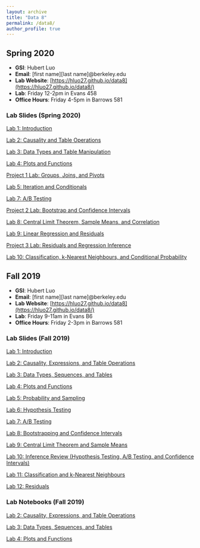 ```yaml
---
layout: archive
title: "Data 8"
permalink: /data8/
author_profile: true
---
```


## Spring 2020

- **GSI**: Hubert Luo
- **Email**: [first name][last name]@berkeley.edu
- **Lab Website**: [https://hluo27.github.io/data8](https://hluo27.github.io/data8/)
- **Lab**: Friday 12-2pm in Evans 458
- **Office Hours**: Friday 4-5pm in Barrows 581

### Lab Slides (Spring 2020)

[Lab 1: Introduction](https://github.com/hLuo27/teaching/raw/master/data8/slides/sp20_lab1.pdf)

[Lab 2: Causality and Table Operations](https://github.com/hLuo27/teaching/raw/master/data8/slides/sp20_lab2.pdf)

[Lab 3: Data Types and Table Manipulation](https://github.com/hLuo27/teaching/raw/master/data8/slides/sp20_lab3.pdf)

[Lab 4: Plots and Functions](https://github.com/hLuo27/teaching/raw/master/data8/slides/sp20_lab4.pdf)

[Project 1 Lab: Groups, Joins, and Pivots](https://github.com/hLuo27/teaching/raw/master/data8/slides/sp20_lab_proj1.pdf)

[Lab 5: Iteration and Conditionals](https://github.com/hLuo27/teaching/raw/master/data8/slides/sp20_lab5.pdf)

[Lab 7: A/B Testing](https://github.com/hLuo27/teaching/raw/master/data8/slides/sp20_lab7.pdf)

[Project 2 Lab: Bootstrap and Confidence Intervals](https://github.com/hLuo27/teaching/raw/master/data8/slides/sp20_lab_proj2.pdf)

[Lab 8: Central Limit Theorem, Sample Means, and Correlation](https://github.com/hLuo27/teaching/raw/master/data8/slides/sp20_lab8.pdf)

[Lab 9: Linear Regression and Residuals](https://github.com/hLuo27/teaching/raw/master/data8/slides/sp20_lab9.pdf)

[Project 3 Lab: Residuals and Regression Inference](https://github.com/hLuo27/teaching/raw/master/data8/slides/sp20_lab_proj3.pdf)

[Lab 10: Classification, k-Nearest Neighbours, and Conditional Probability](https://github.com/hLuo27/teaching/raw/master/data8/slides/sp20_lab10.pdf)

## Fall 2019

- **GSI**: Hubert Luo
- **Email**: [first name][last name]@berkeley.edu
- **Lab Website**: [https://hluo27.github.io/data8](https://hluo27.github.io/data8/)
- **Lab**: Friday 9-11am in Evans B6
- **Office Hours**: Friday 2-3pm in Barrows 581

### Lab Slides (Fall 2019)

[Lab 1: Introduction](https://github.com/hLuo27/teaching/raw/master/data8/slides/lab1.pdf)

[Lab 2: Causality, Expressions, and Table Operations](https://github.com/hLuo27/teaching/raw/master/data8/slides/lab2.pdf)

[Lab 3: Data Types, Sequences, and Tables](https://github.com/hLuo27/teaching/raw/master/data8/slides/lab3.pdf)

[Lab 4: Plots and Functions](https://github.com/hLuo27/teaching/raw/master/data8/slides/lab4.pdf)

[Lab 5: Probability and Sampling](https://github.com/hLuo27/teaching/raw/master/data8/slides/lab5.pdf)

[Lab 6: Hypothesis Testing](https://github.com/hLuo27/teaching/raw/master/data8/slides/lab6.pdf)

[Lab 7: A/B Testing](https://github.com/hLuo27/teaching/raw/master/data8/slides/lab7.pdf)

[Lab 8: Bootstrapping and Confidence Intervals](https://github.com/hLuo27/teaching/raw/master/data8/slides/lab8.pdf)

[Lab 9: Central Limit Theorem and Sample Means](https://github.com/hLuo27/teaching/raw/master/data8/slides/lab9.pdf)

[Lab 10: Inference Review (Hypothesis Testing, A/B Testing, and Confidence Intervals)](https://github.com/hLuo27/teaching/raw/master/data8/slides/lab10.pdf)

[Lab 11: Classification and k-Nearest Neighbours](https://github.com/hLuo27/teaching/raw/master/data8/slides/lab11.pdf)

[Lab 12: Residuals](https://github.com/hLuo27/teaching/raw/master/data8/slides/lab12.pdf)

### Lab Notebooks (Fall 2019)

[Lab 2: Causality, Expressions, and Table Operations](https://github.com/hLuo27/teaching/blob/master/data8/notebooks/lab2.ipynb)

[Lab 3: Data Types, Sequences, and Tables](https://github.com/hLuo27/teaching/blob/master/data8/notebooks/lab3.ipynb)

[Lab 4: Plots and Functions](https://github.com/hLuo27/teaching/blob/master/data8/notebooks/lab4.ipynb)